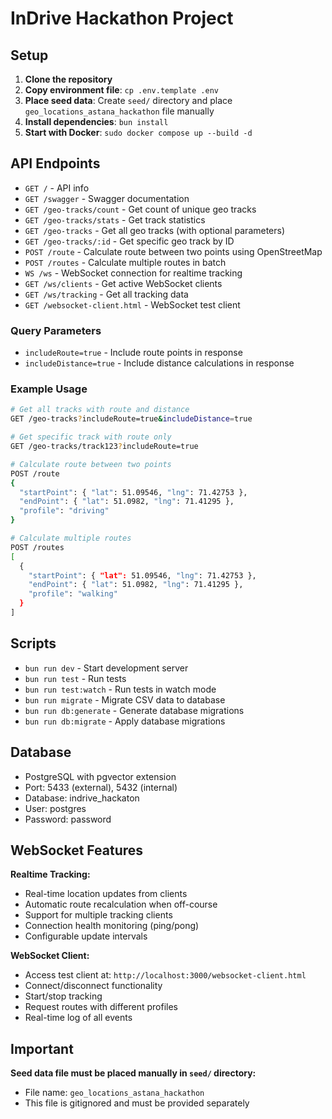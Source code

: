 # InDrive Hackathon Project

## Setup

1. **Clone the repository**
2. **Copy environment file**: `cp .env.template .env`
3. **Place seed data**: Create `seed/` directory and place `geo_locations_astana_hackathon` file manually
4. **Install dependencies**: `bun install`
5. **Start with Docker**: `sudo docker compose up --build -d`

## API Endpoints

- `GET /` - API info
- `GET /swagger` - Swagger documentation
- `GET /geo-tracks/count` - Get count of unique geo tracks
- `GET /geo-tracks/stats` - Get track statistics
- `GET /geo-tracks` - Get all geo tracks (with optional parameters)
- `GET /geo-tracks/:id` - Get specific geo track by ID
- `POST /route` - Calculate route between two points using OpenStreetMap
- `POST /routes` - Calculate multiple routes in batch
- `WS /ws` - WebSocket connection for realtime tracking
- `GET /ws/clients` - Get active WebSocket clients
- `GET /ws/tracking` - Get all tracking data
- `GET /websocket-client.html` - WebSocket test client

### Query Parameters

- `includeRoute=true` - Include route points in response
- `includeDistance=true` - Include distance calculations in response

### Example Usage

```bash
# Get all tracks with route and distance
GET /geo-tracks?includeRoute=true&includeDistance=true

# Get specific track with route only
GET /geo-tracks/track123?includeRoute=true

# Calculate route between two points
POST /route
{
  "startPoint": { "lat": 51.09546, "lng": 71.42753 },
  "endPoint": { "lat": 51.0982, "lng": 71.41295 },
  "profile": "driving"
}

# Calculate multiple routes
POST /routes
[
  {
    "startPoint": { "lat": 51.09546, "lng": 71.42753 },
    "endPoint": { "lat": 51.0982, "lng": 71.41295 },
    "profile": "walking"
  }
]
```

## Scripts

- `bun run dev` - Start development server
- `bun run test` - Run tests
- `bun run test:watch` - Run tests in watch mode
- `bun run migrate` - Migrate CSV data to database
- `bun run db:generate` - Generate database migrations
- `bun run db:migrate` - Apply database migrations

## Database

- PostgreSQL with pgvector extension
- Port: 5433 (external), 5432 (internal)
- Database: indrive_hackaton
- User: postgres
- Password: password

## WebSocket Features

**Realtime Tracking:**
- Real-time location updates from clients
- Automatic route recalculation when off-course
- Support for multiple tracking clients
- Connection health monitoring (ping/pong)
- Configurable update intervals

**WebSocket Client:**
- Access test client at: `http://localhost:3000/websocket-client.html`
- Connect/disconnect functionality
- Start/stop tracking
- Request routes with different profiles
- Real-time log of all events

## Important

**Seed data file must be placed manually in `seed/` directory:**
- File name: `geo_locations_astana_hackathon`
- This file is gitignored and must be provided separately